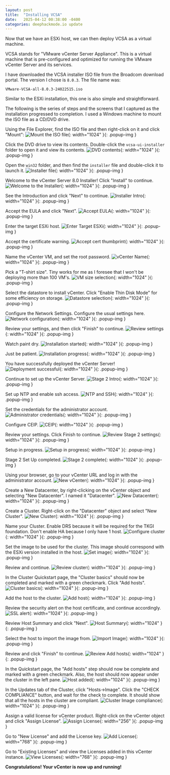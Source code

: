 ```yaml
---
layout: post
title:  "Installing VCSA"
date:   2025-04-12 00:38:00 -0400
categories: deephackmode.io update
---
```

Now that we have an ESXi host, we can then deploy VCSA as a virtual machine.

VCSA stands for "VMware vCenter Server Appliance".  This is a virtual machine that is pre-configured and optimized for running the VMware vCenter Server and its services.

I have downloaded the VCSA installer ISO file from the Broadcom download portal.  The version I chose is `8.0.3`. The file name was:

```
VMware-VCSA-all-8.0.3-24022515.iso
```

Similar to the ESXi installation, this one is also simple and straightforward.

The following is the series of steps and the screens that I captured as the installation progressed to completion.  I used a Windows machine to mount the ISO file as a CD/DVD drive.

Using the File Explorer, find the ISO file and then right-click on it and click "Mount":
![Mount the ISO file](/assets/images/2025-04-12-installing-vcsa/dvd-1-mount.png "Mount the ISO file"){: width="1024" }{: .popup-img }

Click the DVD drive to view its contents.  Double-click the `vcsa-ui-installer` folder to open it and view its contents.
![DVD contents](/assets/images/2025-04-12-installing-vcsa/dvd-2-contents.png "DVD contents"){: width="1024" }{: .popup-img }

Open the `win32` folder, and then find the `installer` file and double-click it to launch it.
![Installer file](/assets/images/2025-04-12-installing-vcsa/dvd-3-installer.png "Installer file"){: width="1024" }{: .popup-img }

Welcome to the vCenter Server 8.0 Installer!  Click "Install" to continue.
![Welcome to the Installer](/assets/images/2025-04-12-installing-vcsa/install-01.png "filWelcome to the Installer"){: width="1024" }{: .popup-img }

See the Introduction and click "Next" to continue.
![Installer Intro](/assets/images/2025-04-12-installing-vcsa/install-02.png "Installer Intro"){: width="1024" }{: .popup-img }

Accept the EULA and click "Next".
![Accept EULA](/assets/images/2025-04-12-installing-vcsa/install-03.png "Accept EULA"){: width="1024" }{: .popup-img }

Enter the target ESXi host.
![Enter Target ESXi](/assets/images/2025-04-12-installing-vcsa/install-04.png "Enter Target ESXi"){: width="1024" }{: .popup-img }

Accept the certificate warning.
![Accept cert thumbprint](/assets/images/2025-04-12-installing-vcsa/install-05.png "Accept cert thumbprint"){: width="1024" }{: .popup-img }

Name the vCenter VM, and set the root password.
![vCenter Name](/assets/images/2025-04-12-installing-vcsa/install-06.png "vCenter Name"){: width="1024" }{: .popup-img }

Pick a "T-shirt size".  Tiny works for me as I foresee that I won't be deploying more than 100 VM's.
![VM size selection](/assets/images/2025-04-12-installing-vcsa/install-07.png "VM size selection"){: width="1024" }{: .popup-img }

Select the datastore to install vCenter.  Click "Enable Thin Disk Mode" for some efficiency on storage.
![Datastore selection](/assets/images/2025-04-12-installing-vcsa/install-08.png "Datastore selection"){: width="1024" }{: .popup-img }

Configure the Network Settings.  Configure the usual settings here.
![Network configuration](/assets/images/2025-04-12-installing-vcsa/install-09.png "Network configuration"){: width="1024" }{: .popup-img }

Review your settings, and then click "Finish" to continue.
![Review settings](/assets/images/2025-04-12-installing-vcsa/install-10.png "Review settings"){: width="1024" }{: .popup-img }

Watch paint dry.
![Installation started](/assets/images/2025-04-12-installing-vcsa/install-11.png "Installation started"){: width="1024" }{: .popup-img }

Just be patient.
![Installation progress](/assets/images/2025-04-12-installing-vcsa/install-12.png "Installation progress"){: width="1024" }{: .popup-img }

You have successfully deployed the vCenter Server!
![Deployment successful](/assets/images/2025-04-12-installing-vcsa/install-13.png "Deployment successful"){: width="1024" }{: .popup-img }

Continue to set up the vCenter Server.
![Stage 2 Intro](/assets/images/2025-04-12-installing-vcsa/stage2-01.png "Stage 2 Intro"){: width="1024" }{: .popup-img }

Set up NTP and enable ssh access.
![NTP and SSH](/assets/images/2025-04-12-installing-vcsa/stage2-02.png "NTP and SSH"){: width="1024" }{: .popup-img }

Set the credentials for the administrator account.
![Administrator credentials](/assets/images/2025-04-12-installing-vcsa/stage2-03.png "Administrator credentials"){: width="1024" }{: .popup-img }

Configure CEIP.
![CEIP](/assets/images/2025-04-12-installing-vcsa/stage2-04.png "CEIP"){: width="1024" }{: .popup-img }

Review your settings.  Click Finish to continue.
![Review Stage 2 settings](/assets/images/2025-04-12-installing-vcsa/stage2-05.png "Review Stage 2 settings"){: width="1024" }{: .popup-img }

Setup in progress.
![Setup in progress](/assets/images/2025-04-12-installing-vcsa/stage2-06.png "Setup in progress"){: width="1024" }{: .popup-img }

Stage 2 Set Up completed.
![Stage 2 complete](/assets/images/2025-04-12-installing-vcsa/stage2-07.png "Stage 2 complete"){: width="1024" }{: .popup-img }

Using your browser, go to your vCenter URL and log in with the administrator account.
![New vCenter](/assets/images/2025-04-12-installing-vcsa/vcenter-login-page.png "New vCenter"){: width="1024" }{: .popup-img }

Create a New Datacenter, by right-clicking on the vCenter object and selecting "New Datacenter".  I named it "Datacenter".
![New Datacenter](/assets/images/2025-04-12-installing-vcsa/vcenter-01.png "New Datacenter"){: width="1024" }{: .popup-img }

Create a Cluster.  Right-click on the "Datacenter" object and select "New Cluster".
![New Cluster](/assets/images/2025-04-12-installing-vcsa/vcenter-02.png "New Cluster"){: width="1024" }{: .popup-img }

Name your Cluster.  Enable DRS because it will be required for the TKGI foundation.  Don't enable HA because I only have 1 host.
![Configure cluster](/assets/images/2025-04-12-installing-vcsa/vcenter-03.png "Configure cluster"){: width="1024" }{: .popup-img }

Set the image to be used for the cluster.  This image should correspond with the ESXi version installed in the host.
![Set image](/assets/images/2025-04-12-installing-vcsa/vcenter-04.png "Set image"){: width="1024" }{: .popup-img }

Review and continue.
![Review cluster](/assets/images/2025-04-12-installing-vcsa/vcenter-05.png "Review cluster"){: width="1024" }{: .popup-img }

In the Cluster Quickstart page, the "Cluster basics" should now be completed and marked with a green checkmark.  Click "Add hosts".
![Cluster basics](/assets/images/2025-04-12-installing-vcsa/vcenter-06.png "Cluster basics"){: width="1024" }{: .popup-img }

Add the host to the cluster.
![Add host](/assets/images/2025-04-12-installing-vcsa/vcenter-07.png "Add host"){: width="1024" }{: .popup-img }

Review the security alert on the host certificate, and continue accordingly.
![SSL alert](/assets/images/2025-04-12-installing-vcsa/vcenter-08.png "SSL alert"){: width="1024" }{: .popup-img }

Review Host Summary and click "Next".
![Host Summary](/assets/images/2025-04-12-installing-vcsa/vcenter-09.png "Host Summary"){: width="1024" }{: .popup-img }

Select the host to import the image from.
![Import Image](/assets/images/2025-04-12-installing-vcsa/vcenter-10.png "Import Image"){: width="1024" }{: .popup-img }

Review and click "Finish" to continue.
![Review Add hosts](/assets/images/2025-04-12-installing-vcsa/vcenter-11.png "Review Add hosts"){: width="1024" }{: .popup-img }

In the Quickstart page, the "Add hosts" step should now be complete and marked with a green checkmark.  Also, the host should now appear under the cluster in the left pane.
![Host added](/assets/images/2025-04-12-installing-vcsa/vcenter-12.png "Host added"){: width="1024" }{: .popup-img }

In the Updates tab of the Cluster, click "Hosts->Image".  Click the "CHECK COMPLIANCE" button, and wait for the check to complete.  It should show that all the hosts in the cluster are compliant.
![Cluster Image compliance](/assets/images/2025-04-12-installing-vcsa/vcenter-13.png "Cluster Image compliance"){: width="1024" }{: .popup-img }

Assign a valid license for vCenter product.  Right-click on the vCenter object and click "Assign License".
![Assign License](/assets/images/2025-04-12-installing-vcsa/vcenter-assign-license.png "Assign License"){: width="256" }{: .popup-img }

Go to "New License" and add the License key.
![Add License](/assets/images/2025-04-12-installing-vcsa/vcenter-assign-new-license.png "Add License"){: width="768" }{: .popup-img }

Go to "Existing Licenses" and view the Licenses added in this vCenter instance.
![View Licenses](/assets/images/2025-04-12-installing-vcsa/vcenter-licenses.png "View Licenses"){: width="768" }{: .popup-img }

**Congratulations!  Your vCenter is now up and running!**
